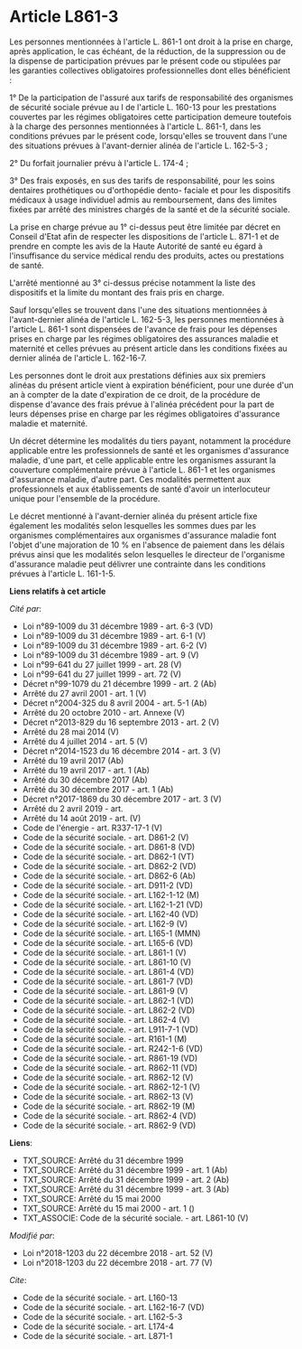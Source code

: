 # Article L861-3

Les personnes mentionnées à l'article L. 861-1 ont droit à la prise en charge, après application, le cas échéant, de la
réduction, de la suppression ou de la dispense de participation prévues par le présent code ou stipulées par les garanties
collectives obligatoires professionnelles dont elles bénéficient :

1° De la participation de l'assuré aux tarifs de responsabilité des organismes de sécurité sociale prévue au I de l'article
L. 160-13 pour les prestations couvertes par les régimes obligatoires cette participation demeure toutefois à la charge des
personnes mentionnées à l'article L. 861-1, dans les conditions prévues par le présent code, lorsqu'elles se trouvent dans
l'une des situations prévues à l'avant-dernier alinéa de l'article L. 162-5-3 ;

2° Du forfait journalier prévu à l'article L. 174-4 ;

3° Des frais exposés, en sus des tarifs de responsabilité, pour les soins dentaires prothétiques ou d'orthopédie dento-
faciale et pour les dispositifs médicaux à usage individuel admis au remboursement, dans des limites fixées par arrêté des
ministres chargés de la santé et de la sécurité sociale.

La prise en charge prévue au 1° ci-dessus peut être limitée par décret en Conseil d'Etat afin de respecter les dispositions
de l'article L. 871-1 et de prendre en compte les avis de la Haute Autorité de santé eu égard à l'insuffisance du service
médical rendu des produits, actes ou prestations de santé.

L'arrêté mentionné au 3° ci-dessus précise notamment la liste des dispositifs et la limite du montant des frais pris en
charge.

Sauf lorsqu'elles se trouvent dans l'une des situations mentionnées à l'avant-dernier alinéa de l'article L. 162-5-3, les
personnes mentionnées à l'article L. 861-1 sont dispensées de l'avance de frais pour les dépenses prises en charge par les
régimes obligatoires des assurances maladie et maternité et celles prévues au présent article dans les conditions fixées au
dernier alinéa de l'article L. 162-16-7.

Les personnes dont le droit aux prestations définies aux six premiers alinéas du présent article vient à expiration
bénéficient, pour une durée d'un an à compter de la date d'expiration de ce droit, de la procédure de dispense d'avance des
frais prévue à l'alinéa précédent pour la part de leurs dépenses prise en charge par les régimes obligatoires d'assurance
maladie et maternité.

Un décret détermine les modalités du tiers payant, notamment la procédure applicable entre les professionnels de santé et les
organismes d'assurance maladie, d'une part, et celle applicable entre les organismes assurant la couverture complémentaire
prévue à l'article L. 861-1 et les organismes d'assurance maladie, d'autre part. Ces modalités permettent aux professionnels
et aux établissements de santé d'avoir un interlocuteur unique pour l'ensemble de la procédure.

Le décret mentionné à l'avant-dernier alinéa du présent article fixe également les modalités selon lesquelles les sommes dues
par les organismes complémentaires aux organismes d'assurance maladie font l'objet d'une majoration de 10 % en l'absence de
paiement dans les délais prévus ainsi que les modalités selon lesquelles le directeur de l'organisme d'assurance maladie peut
délivrer une contrainte dans les conditions prévues à l'article L. 161-1-5.

**Liens relatifs à cet article**

_Cité par_:

  - Loi n°89-1009 du 31 décembre 1989 - art. 6-3 (VD)
  - Loi n°89-1009 du 31 décembre 1989 - art. 6-1 (V)
  - Loi n°89-1009 du 31 décembre 1989 - art. 6-2 (V)
  - Loi n°89-1009 du 31 décembre 1989 - art. 9 (V)
  - Loi n°99-641 du 27 juillet 1999 - art. 28 (V)
  - Loi n°99-641 du 27 juillet 1999 - art. 72 (V)
  - Décret n°99-1079 du 21 décembre 1999 - art. 2 (Ab)
  - Arrêté du 27 avril 2001 - art. 1 (V)
  - Décret n°2004-325 du 8 avril 2004 - art. 5-1 (Ab)
  - Arrêté du 20 octobre 2010 - art. Annexe (V)
  - Décret n°2013-829 du 16 septembre 2013 - art. 2 (V)
  - Arrêté du 28 mai 2014 (V)
  - Arrêté du 4 juillet 2014 - art. 5 (V)
  - Décret n°2014-1523 du 16 décembre 2014 - art. 3 (V)
  - Arrêté du 19 avril 2017 (Ab)
  - Arrêté du 19 avril 2017 - art. 1 (Ab)
  - Arrêté du 30 décembre 2017 (Ab)
  - Arrêté du 30 décembre 2017 - art. 1 (Ab)
  - Décret n°2017-1869 du 30 décembre 2017 - art. 3 (V)
  - Arrêté du 2 avril 2019 - art.
  - Arrêté du 14 août 2019 - art. (V)
  - Code de l'énergie - art. R337-17-1 (V)
  - Code de la sécurité sociale. - art. D861-2 (V)
  - Code de la sécurité sociale. - art. D861-8 (VD)
  - Code de la sécurité sociale. - art. D862-1 (VT)
  - Code de la sécurité sociale. - art. D862-2 (VD)
  - Code de la sécurité sociale. - art. D862-6 (Ab)
  - Code de la sécurité sociale. - art. D911-2 (VD)
  - Code de la sécurité sociale. - art. L162-1-12 (M)
  - Code de la sécurité sociale. - art. L162-1-21 (VD)
  - Code de la sécurité sociale. - art. L162-40 (VD)
  - Code de la sécurité sociale. - art. L162-9 (V)
  - Code de la sécurité sociale. - art. L165-1 (MMN)
  - Code de la sécurité sociale. - art. L165-6 (VD)
  - Code de la sécurité sociale. - art. L861-1 (V)
  - Code de la sécurité sociale. - art. L861-10 (V)
  - Code de la sécurité sociale. - art. L861-4 (VD)
  - Code de la sécurité sociale. - art. L861-7 (VD)
  - Code de la sécurité sociale. - art. L861-9 (V)
  - Code de la sécurité sociale. - art. L862-1 (VD)
  - Code de la sécurité sociale. - art. L862-2 (VD)
  - Code de la sécurité sociale. - art. L862-4 (V)
  - Code de la sécurité sociale. - art. L911-7-1 (VD)
  - Code de la sécurité sociale. - art. R161-1 (M)
  - Code de la sécurité sociale. - art. R242-1-6 (VD)
  - Code de la sécurité sociale. - art. R861-19 (VD)
  - Code de la sécurité sociale. - art. R862-11 (VD)
  - Code de la sécurité sociale. - art. R862-12 (V)
  - Code de la sécurité sociale. - art. R862-12-1 (V)
  - Code de la sécurité sociale. - art. R862-13 (V)
  - Code de la sécurité sociale. - art. R862-19 (M)
  - Code de la sécurité sociale. - art. R862-4 (VD)
  - Code de la sécurité sociale. - art. R862-9 (VD)

**Liens**:

  - TXT_SOURCE: Arrêté du 31 décembre 1999
  - TXT_SOURCE: Arrêté du 31 décembre 1999 - art. 1 (Ab)
  - TXT_SOURCE: Arrêté du 31 décembre 1999 - art. 2 (Ab)
  - TXT_SOURCE: Arrêté du 31 décembre 1999 - art. 3 (Ab)
  - TXT_SOURCE: Arrêté du 15 mai 2000
  - TXT_SOURCE: Arrêté du 15 mai 2000 - art. 1 ()
  - TXT_ASSOCIE: Code de la sécurité sociale. - art. L861-10 (V)

_Modifié par_:

  - Loi n°2018-1203 du 22 décembre 2018 - art. 52 (V)
  - Loi n°2018-1203 du 22 décembre 2018 - art. 77 (V)

_Cite_:

  - Code de la sécurité sociale. - art. L160-13
  - Code de la sécurité sociale. - art. L162-16-7 (VD)
  - Code de la sécurité sociale. - art. L162-5-3
  - Code de la sécurité sociale. - art. L174-4
  - Code de la sécurité sociale. - art. L871-1
